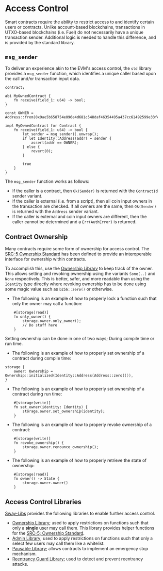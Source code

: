 # Access Control

<!-- This section should explain access control in Sway -->
<!-- access_control:example:start -->
Smart contracts require the ability to restrict access to and identify certain users or contracts. Unlike account-based blockchains, transactions in UTXO-based blockchains (i.e. Fuel) do not necessarily have a unique transaction sender. Additional logic is needed to handle this difference, and is provided by the standard library.
<!-- access_control:example:end -->

## `msg_sender`

<!-- This section should explain what the `msg_sender` method is -->
<!-- msg_sender:example:start -->
To deliver an experience akin to the EVM's access control, the `std` library provides a `msg_sender` function, which identifies a unique caller based upon the call and/or transaction input data.
<!-- msg_sender:example:end -->

```sway
contract;

abi MyOwnedContract {
    fn receive(field_1: u64) -> bool;
}

const OWNER = Address::from(0x9ae5b658754e096e4d681c548daf46354495a437cc61492599e33fc64dcdc30c);

impl MyOwnedContract for Contract {
    fn receive(field_1: u64) -> bool {
        let sender = msg_sender().unwrap();
        if let Identity::Address(addr) = sender {
            assert(addr == OWNER);
        } else {
            revert(0);
        }

        true
    }
}

```

<!-- This section should explain how the `msg_sender` method works -->
<!-- msg_sender_details:example:start -->
The `msg_sender` function works as follows:

- If the caller is a contract, then `Ok(Sender)` is returned with the `ContractId` sender variant.
- If the caller is external (i.e. from a script), then all coin input owners in the transaction are checked. If all owners are the same, then `Ok(Sender)` is returned with the `Address` sender variant.
- If the caller is external and coin input owners are different, then the caller cannot be determined and a `Err(AuthError)` is returned.
<!-- msg_sender_details:example:end -->

## Contract Ownership

Many contracts require some form of ownership for access control. The [SRC-5 Ownership Standard](https://github.com/FuelLabs/sway-standards/blob/master/docs/src/src-5-ownership.md) has been defined to provide an interoperable interface for ownership within contracts.

To accomplish this, use the [Ownership Library](https://fuellabs.github.io/sway-libs/book/ownership/index.html) to keep track of the owner. This allows setting and revoking ownership using the variants `Some(..)` and `None` respectively. This is better, safer, and more readable than using the `Identity` type directly where revoking ownership has to be done using some magic value such as `b256::zero()` or otherwise.

- The following is an example of how to properly lock a function such that only the owner may call a function:

```sway
    #[storage(read)]
    fn only_owner() {
        storage.owner.only_owner();
        // Do stuff here
    }
```

Setting ownership can be done in one of two ways; During compile time or run time.

- The following is an example of how to properly set ownership of a contract during compile time:

```sway
storage {
    owner: Ownership = Ownership::initialized(Identity::Address(Address::zero())),
}
```

- The following is an example of how to properly set ownership of a contract during run time:

```sway
    #[storage(write)]
    fn set_owner(identity: Identity) {
        storage.owner.set_ownership(identity);
    }
```

- The following is an example of how to properly revoke ownership of a contract:

```sway
    #[storage(write)]
    fn revoke_ownership() {
        storage.owner.renounce_ownership();
    }
```

- The following is an example of how to properly retrieve the state of ownership:

```sway
    #[storage(read)]
    fn owner() -> State {
        storage.owner.owner()
    }
```

## Access Control Libraries

[Sway-Libs](../reference/sway_libs.md) provides the following libraries to enable further access control.

- [Ownership Library](https://fuellabs.github.io/sway-libs/book/ownership/index.html); used to apply restrictions on functions such that only a **single** user may call them. This library provides helper functions for the [SRC-5; Ownership Standard](https://github.com/FuelLabs/sway-standards/blob/master/docs/src/src-5-ownership.md).
- [Admin Library](https://fuellabs.github.io/sway-libs/book/admin/index.html); used to apply restrictions on functions such that only a select few users may call them like a whitelist.
- [Pausable Library](https://fuellabs.github.io/sway-libs/book/pausable/index.html); allows contracts to implement an emergency stop mechanism.
- [Reentrancy Guard Library](https://fuellabs.github.io/sway-libs/book/reentrancy/index.html); used to detect and prevent reentrancy attacks.
